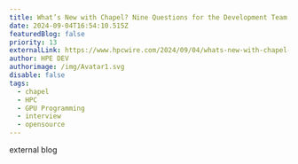 ```yaml
---
title: What’s New with Chapel? Nine Questions for the Development Team
date: 2024-09-04T16:54:10.515Z
featuredBlog: false
priority: 13
externalLink: https://www.hpcwire.com/2024/09/04/whats-new-with-chapel-nine-questions-for-the-development-team/
author: HPE DEV
authorimage: /img/Avatar1.svg
disable: false
tags:
  - chapel
  - HPC
  - GPU Programming
  - interview
  - opensource
---
```

external blog
